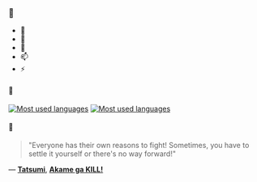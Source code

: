 ### 👋

- 🔭
- 🌱
- 💬
- 📫
- ⚡

#### 🧏

[![Most used languages](https://github-readme-stats-aynah.vercel.app/api/top-langs/?username=aynh&theme=solarized-dark&langs_count=6&layout=compact&hide_title=true)](https://github.com/anuraghazra/github-readme-stats#gh-dark-mode-only)
[![Most used languages](https://github-readme-stats-aynah.vercel.app/api/top-langs/?username=aynh&theme=solarized-light&langs_count=6&layout=compact&hide_title=true)](https://github.com/anuraghazra/github-readme-stats#gh-light-mode-only)

#### 💬

> "Everyone has their own reasons to fight! Sometimes, you have to settle it yourself or there's no way forward!"

&mdash; [**Tatsumi**](https://myanimelist.net/character.php?q=Tatsumi&cat=character), [**Akame ga KILL!**](https://myanimelist.net/search/all?q=Akame%20ga%20KILL!&cat=all)
